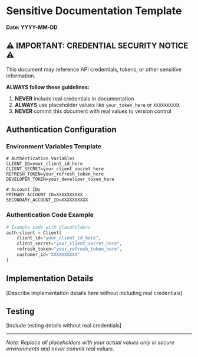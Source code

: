 # Sensitive Documentation Template

**Date: YYYY-MM-DD**

## ⚠️ IMPORTANT: CREDENTIAL SECURITY NOTICE ⚠️

This document may reference API credentials, tokens, or other sensitive information.

**ALWAYS follow these guidelines:**

1. **NEVER** include real credentials in documentation
2. **ALWAYS** use placeholder values like `your_token_here` or `XXXXXXXXXX`
3. **NEVER** commit this document with real values to version control

## Authentication Configuration

### Environment Variables Template

```
# Authentication Variables
CLIENT_ID=your_client_id_here
CLIENT_SECRET=your_client_secret_here
REFRESH_TOKEN=your_refresh_token_here
DEVELOPER_TOKEN=your_developer_token_here

# Account IDs
PRIMARY_ACCOUNT_ID=XXXXXXXXXX
SECONDARY_ACCOUNT_ID=XXXXXXXXXX
```

### Authentication Code Example

```python
# Example code with placeholders
auth_client = Client(
    client_id="your_client_id_here",
    client_secret="your_client_secret_here",
    refresh_token="your_refresh_token_here",
    customer_id="XXXXXXXXXX"
)
```

## Implementation Details

[Describe implementation details here without including real credentials]

## Testing

[Include testing details without real credentials]

---

*Note: Replace all placeholders with your actual values only in secure environments and never commit real values.*
